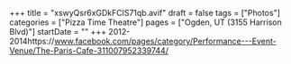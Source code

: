 +++
title = "xswyQsr6xGDkFClS71qb.avif"
draft = false
tags = ["Photos"]
categories = ["Pizza Time Theatre"]
pages = ["Ogden, UT (3155 Harrison Blvd)"]
startDate = ""
+++
2012-2014https://www.facebook.com/pages/category/Performance---Event-Venue/The-Paris-Cafe-311007952339744/
